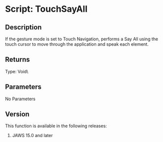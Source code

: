 # Script: TouchSayAll

## Description

If the gesture mode is set to Touch Navigation, performs a Say All using
the touch cursor to move through the application and speak each element.

## Returns

Type: Void\

## Parameters

No Parameters

## Version

This function is available in the following releases:

1.  JAWS 15.0 and later
